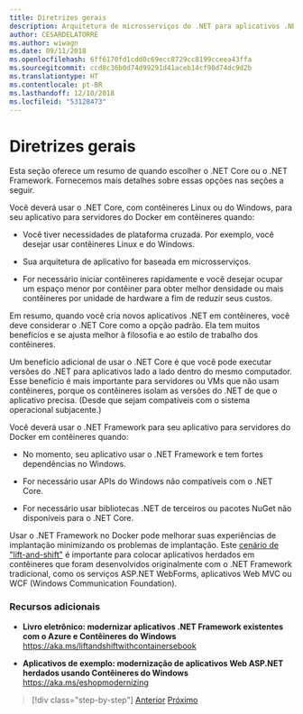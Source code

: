 ```yaml
---
title: Diretrizes gerais
description: Arquitetura de microsserviços do .NET para aplicativos .NET em contêineres | Diretrizes gerais
author: CESARDELATORRE
ms.author: wiwagn
ms.date: 09/11/2018
ms.openlocfilehash: 6ff6170fd1cdd0c69ecc8729cc8199cceea43ffa
ms.sourcegitcommit: ccd8c36b0d74d99291d41aceb14cf98d74dc9d2b
ms.translationtype: HT
ms.contentlocale: pt-BR
ms.lasthandoff: 12/10/2018
ms.locfileid: "53128473"
---
```

# <a name="general-guidance"></a>Diretrizes gerais

Esta seção oferece um resumo de quando escolher o .NET Core ou o .NET Framework. Fornecemos mais detalhes sobre essas opções nas seções a seguir.

Você deverá usar o .NET Core, com contêineres Linux ou do Windows, para seu aplicativo para servidores do Docker em contêineres quando:

-   Você tiver necessidades de plataforma cruzada. Por exemplo, você desejar usar contêineres Linux e do Windows.

-   Sua arquitetura de aplicativo for baseada em microsserviços.

-   For necessário iniciar contêineres rapidamente e você desejar ocupar um espaço menor por contêiner para obter melhor densidade ou mais contêineres por unidade de hardware a fim de reduzir seus custos.

Em resumo, quando você cria novos aplicativos .NET em contêineres, você deve considerar o .NET Core como a opção padrão. Ela tem muitos benefícios e se ajusta melhor à filosofia e ao estilo de trabalho dos contêineres.

Um benefício adicional de usar o .NET Core é que você pode executar versões do .NET para aplicativos lado a lado dentro do mesmo computador. Esse benefício é mais importante para servidores ou VMs que não usam contêineres, porque os contêineres isolam as versões do .NET de que o aplicativo precisa. (Desde que sejam compatíveis com o sistema operacional subjacente.)

Você deverá usar o .NET Framework para seu aplicativo para servidores do Docker em contêineres quando:

-   No momento, seu aplicativo usar o .NET Framework e tem fortes dependências no Windows.

-   For necessário usar APIs do Windows não compatíveis com o .NET Core.

-   For necessário usar bibliotecas .NET de terceiros ou pacotes NuGet não disponíveis para o .NET Core.

Usar o .NET Framework no Docker pode melhorar suas experiências de implantação minimizando os problemas de implantação. Este [cenário de "lift-and-shift"](https://aka.ms/liftandshiftwithcontainersebook) é importante para colocar aplicativos herdados em contêineres que foram desenvolvidos originalmente com o .NET Framework tradicional, como os serviços ASP.NET WebForms, aplicativos Web MVC ou WCF (Windows Communication Foundation).

### <a name="additional-resources"></a>Recursos adicionais

-   **Livro eletrônico: modernizar aplicativos .NET Framework existentes com o Azure e Contêineres do Windows**  
    https://aka.ms/liftandshiftwithcontainersebook

-   **Aplicativos de exemplo: modernização de aplicativos Web ASP.NET herdados usando Contêineres do Windows**  
    https://aka.ms/eshopmodernizing

>[!div class="step-by-step"]
>[Anterior](index.md)
>[Próximo](net-core-container-scenarios.md)